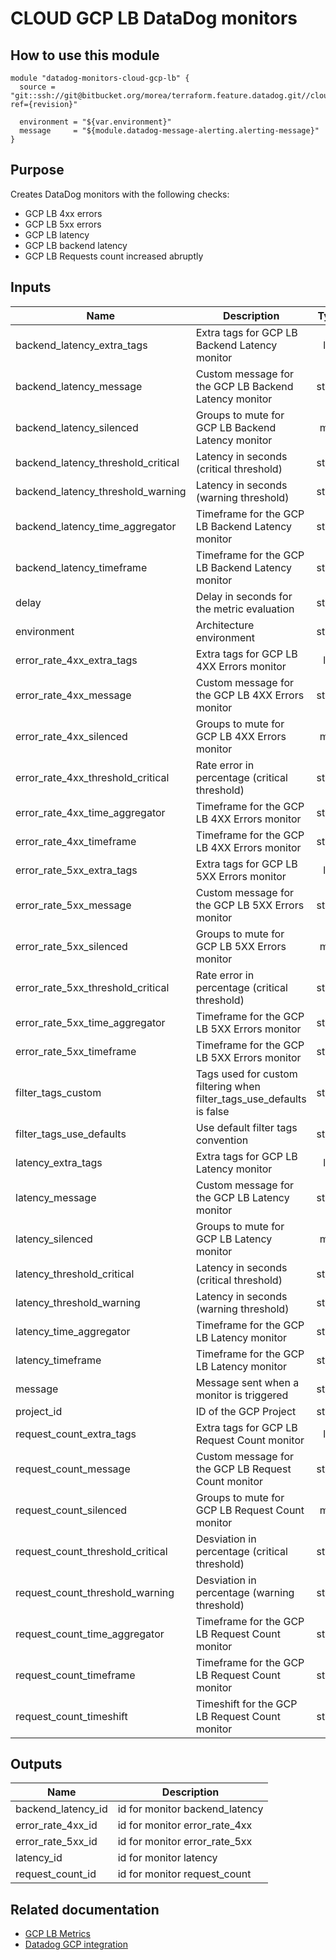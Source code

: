 # CLOUD GCP LB DataDog monitors

## How to use this module

```
module "datadog-monitors-cloud-gcp-lb" {
  source = "git::ssh://git@bitbucket.org/morea/terraform.feature.datadog.git//cloud/gcp/lb?ref={revision}"

  environment = "${var.environment}"
  message     = "${module.datadog-message-alerting.alerting-message}"
}

```

## Purpose

Creates DataDog monitors with the following checks:

- GCP LB 4xx errors
- GCP LB 5xx errors
- GCP LB latency
- GCP LB backend latency
- GCP LB Requests count increased abruptly

## Inputs

| Name | Description | Type | Default | Required |
|------|-------------|:----:|:-----:|:-----:|
| backend_latency_extra_tags | Extra tags for GCP LB Backend Latency monitor | list | `<list>` | no |
| backend_latency_message | Custom message for the GCP LB Backend Latency monitor | string | `` | no |
| backend_latency_silenced | Groups to mute for GCP LB Backend Latency monitor | map | `<map>` | no |
| backend_latency_threshold_critical | Latency in seconds (critical threshold) | string | `4000` | no |
| backend_latency_threshold_warning | Latency in seconds (warning threshold) | string | `2000` | no |
| backend_latency_time_aggregator | Timeframe for the GCP LB Backend Latency monitor | string | `min` | no |
| backend_latency_timeframe | Timeframe for the GCP LB Backend Latency monitor | string | `last_10m` | no |
| delay | Delay in seconds for the metric evaluation | string | `900` | no |
| environment | Architecture environment | string | - | yes |
| error_rate_4xx_extra_tags | Extra tags for GCP LB 4XX Errors monitor | list | `<list>` | no |
| error_rate_4xx_message | Custom message for the GCP LB 4XX Errors monitor | string | `` | no |
| error_rate_4xx_silenced | Groups to mute for GCP LB 4XX Errors monitor | map | `<map>` | no |
| error_rate_4xx_threshold_critical | Rate error in percentage (critical threshold) | string | `50` | no |
| error_rate_4xx_time_aggregator | Timeframe for the GCP LB 4XX Errors monitor | string | `sum` | no |
| error_rate_4xx_timeframe | Timeframe for the GCP LB 4XX Errors monitor | string | `last_5m` | no |
| error_rate_5xx_extra_tags | Extra tags for GCP LB 5XX Errors monitor | list | `<list>` | no |
| error_rate_5xx_message | Custom message for the GCP LB 5XX Errors monitor | string | `` | no |
| error_rate_5xx_silenced | Groups to mute for GCP LB 5XX Errors monitor | map | `<map>` | no |
| error_rate_5xx_threshold_critical | Rate error in percentage (critical threshold) | string | `50` | no |
| error_rate_5xx_time_aggregator | Timeframe for the GCP LB 5XX Errors monitor | string | `sum` | no |
| error_rate_5xx_timeframe | Timeframe for the GCP LB 5XX Errors monitor | string | `last_5m` | no |
| filter_tags_custom | Tags used for custom filtering when filter_tags_use_defaults is false | string | `*` | no |
| filter_tags_use_defaults | Use default filter tags convention | string | `true` | no |
| latency_extra_tags | Extra tags for GCP LB Latency monitor | list | `<list>` | no |
| latency_message | Custom message for the GCP LB Latency monitor | string | `` | no |
| latency_silenced | Groups to mute for GCP LB Latency monitor | map | `<map>` | no |
| latency_threshold_critical | Latency in seconds (critical threshold) | string | `5000` | no |
| latency_threshold_warning | Latency in seconds (warning threshold) | string | `3000` | no |
| latency_time_aggregator | Timeframe for the GCP LB Latency monitor | string | `min` | no |
| latency_timeframe | Timeframe for the GCP LB Latency monitor | string | `last_10m` | no |
| message | Message sent when a monitor is triggered | string | - | yes |
| project_id | ID of the GCP Project | string | - | yes |
| request_count_extra_tags | Extra tags for GCP LB Request Count monitor | list | `<list>` | no |
| request_count_message | Custom message for the GCP LB Request Count monitor | string | `` | no |
| request_count_silenced | Groups to mute for GCP LB Request Count monitor | map | `<map>` | no |
| request_count_threshold_critical | Desviation in percentage (critical threshold) | string | `500` | no |
| request_count_threshold_warning | Desviation in percentage (warning threshold) | string | `250` | no |
| request_count_time_aggregator | Timeframe for the GCP LB Request Count monitor | string | `sum` | no |
| request_count_timeframe | Timeframe for the GCP LB Request Count monitor | string | `last_5m` | no |
| request_count_timeshift | Timeshift for the GCP LB Request Count monitor | string | `last_5m` | no |

## Outputs

| Name | Description |
|------|-------------|
| backend_latency_id | id for monitor backend_latency |
| error_rate_4xx_id | id for monitor error_rate_4xx |
| error_rate_5xx_id | id for monitor error_rate_5xx |
| latency_id | id for monitor latency |
| request_count_id | id for monitor request_count |

## Related documentation

* [GCP LB Metrics](https://cloud.google.com/monitoring/api/metrics_gcp#gcp-loadbalancing)
* [Datadog GCP integration](https://docs.datadoghq.com/integrations/google_cloud_platform/)
